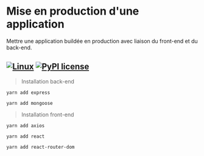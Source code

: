 # Mise en production d'une application

Mettre une application buildée en production avec liaison du front-end et du back-end.

[![Linux](https://svgshare.com/i/Zhy.svg)](https://svgshare.com/i/Zhy.svg)
[![PyPI license](https://img.shields.io/pypi/l/ansicolortags.svg)](https://pypi.python.org/pypi/ansicolortags/)
----------------------------------------

> Installation back-end

```
yarn add express
```

```
yarn add mongoose
```

> Installation front-end

```
yarn add axios
```

```
yarn add react
```

```
yarn add react-router-dom
```
